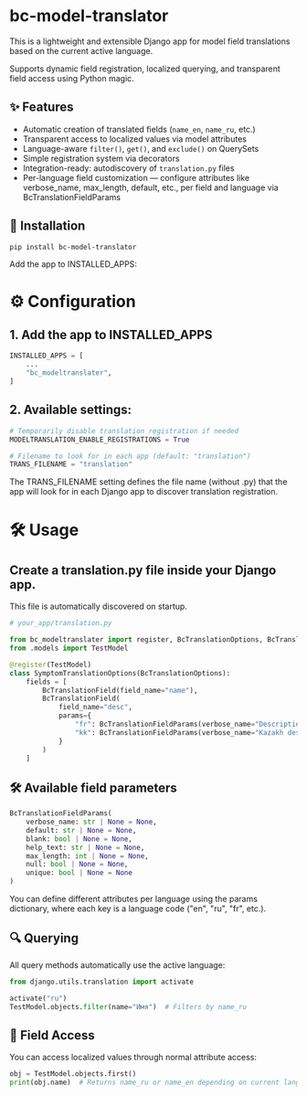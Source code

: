# bc-model-translator

This is a lightweight and extensible Django app for model field translations based on the current active language.

Supports dynamic field registration, localized querying, and transparent field access using Python magic.

## ✨ Features

- Automatic creation of translated fields (`name_en`, `name_ru`, etc.)
- Transparent access to localized values via model attributes
- Language-aware `filter()`, `get()`, and `exclude()` on QuerySets
- Simple registration system via decorators
- Integration-ready: autodiscovery of `translation.py` files
- Per-language field customization — configure attributes like verbose_name, max_length, default, etc., per field and language via BcTranslationFieldParams

## 🚀 Installation

```bash
pip install bc-model-translator
```

Add the app to INSTALLED_APPS:

# ⚙️ Configuration

## 1. Add the app to INSTALLED_APPS 


```python
INSTALLED_APPS = [
    ...
    "bc_modeltranslater",
]
```

## 2. Available settings:

```python
# Temporarily disable translation registration if needed
MODELTRANSLATION_ENABLE_REGISTRATIONS = True

# Filename to look for in each app (default: "translation")
TRANS_FILENAME = "translation"
```

The TRANS_FILENAME setting defines the file name (without .py) that the app will look for in each Django app to discover translation registration.

# 🛠️ Usage

## Create a translation.py file inside your Django app.

This file is automatically discovered on startup.

```python
# your_app/translation.py

from bc_modeltranslater import register, BcTranslationOptions, BcTranslationField, BcTranslationFieldParams
from .models import TestModel

@register(TestModel)
class SymptomTranslationOptions(BcTranslationOptions):
    fields = [
        BcTranslationField(field_name="name"),
        BcTranslationField(
            field_name="desc",
            params={
                "fr": BcTranslationFieldParams(verbose_name="Description in French"),
                "kk": BcTranslationFieldParams(verbose_name="Kazakh description"),
            }
        )
    ]
```

## 🛠️ Available field parameters

```python
BcTranslationFieldParams(
    verbose_name: str | None = None,
    default: str | None = None,
    blank: bool | None = None,
    help_text: str | None = None,
    max_length: int | None = None,
    null: bool | None = None,
    unique: bool | None = None
)
```

You can define different attributes per language using the params dictionary, where each key is a language code ("en", "ru", "fr", etc.).

## 🔍 Querying

All query methods automatically use the active language:

```python
from django.utils.translation import activate

activate("ru")
TestModel.objects.filter(name="Имя")  # Filters by name_ru
```

## 🧠 Field Access

You can access localized values through normal attribute access:

```python
obj = TestModel.objects.first()
print(obj.name)  # Returns name_ru or name_en depending on current language
```
